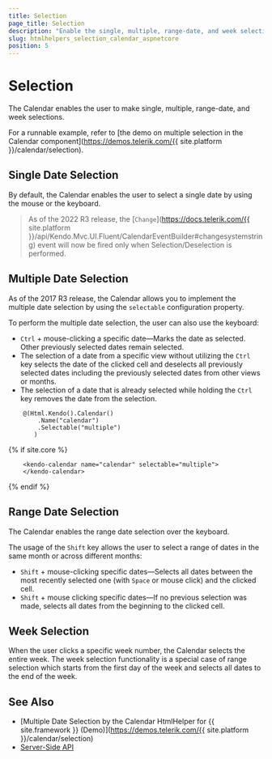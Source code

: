 ```yaml
---
title: Selection
page_title: Selection
description: "Enable the single, multiple, range-date, and week selections when working with the Telerik UI Calendar component for {{ site.framework }}."
slug: htmlhelpers_selection_calendar_aspnetcore
position: 5
---
```


# Selection

The Calendar enables the user to make single, multiple, range-date, and week selections.

For a runnable example, refer to [the demo on multiple selection in the Calendar component](https://demos.telerik.com/{{ site.platform }}/calendar/selection).

## Single Date Selection

By default, the Calendar enables the user to select a single date by using the mouse or the keyboard.

> As of the 2022 R3 release, the [`Change`](https://docs.telerik.com/{{ site.platform }}/api/Kendo.Mvc.UI.Fluent/CalendarEventBuilder#changesystemstring) event will now be fired only when Selection/Deselection is performed.

## Multiple Date Selection

As of the 2017 R3 release, the Calendar allows you to implement the multiple date selection by using the `selectable` configuration property.

To perform the multiple date selection, the user can also use the keyboard:

* `Ctrl` + mouse-clicking a specific date&mdash;Marks the date as selected. Other previously selected dates remain selected.
* The selection of a date from a specific view without utilizing the `Ctrl` key selects the date of the clicked cell and deselects all previously selected dates including the previously selected dates from other views or months.
* The selection of a date that is already selected while holding the `Ctrl` key removes the date from the selection.

```HtmlHelper
    @(Html.Kendo().Calendar()
        .Name("calendar")
        .Selectable("multiple")
       )
```
{% if site.core %}
```TagHelper
    <kendo-calendar name="calendar" selectable="multiple">
    </kendo-calendar>
```
{% endif %}

## Range Date Selection

The Calendar enables the range date selection over the keyboard.

The usage of the `Shift` key allows the user to select a range of dates in the same month or across different months:

* `Shift` + mouse-clicking specific dates&mdash;Selects all dates between the most recently selected one (with `Space` or mouse click) and the clicked cell.
* `Shift` + mouse clicking specific dates&mdash;If no previous selection was made, selects all dates from the beginning to the clicked cell.

## Week Selection

When the user clicks a specific week number, the Calendar selects the entire week. The week selection functionality is a special case of range selection which starts from the first day of the week and selects all dates to the end of the week.

## See Also

* [Multiple Date Selection by the Calendar HtmlHelper for {{ site.framework }} (Demo)](https://demos.telerik.com/{{ site.platform }}/calendar/selection)
* [Server-Side API](/api/calendar)
